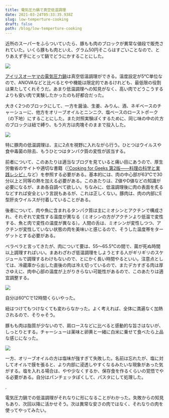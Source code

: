 ```yaml
---
title: 電気圧力鍋で真空低温調理
date: 2021-03-24T05:33:35.938Z
slug: low-temperture-cooking
draft: false
path: /blog/low-temperture-cooking
---
```

近所のスーパーをふらついていたら、豚もも肉のブロックが異常な値段で販売されていた。いくら豚もも肉といえ、グラム50円そこらはすごいことなので、とりあえず手にとって鍋でどうにかすることにした。

![](https://i.imgur.com/VUFCFGw.jpg)

[アイリスオーヤマの電気圧力鍋](https://khosoda.net/blog/PMPCMA2)は真空低温調理ができる。温度設定が5℃単位なので、ANOVAなどと比べるとやや機能は限定的であるけれども、最低限の役割は果たしてくれそうだ。あまり低温調理への知見がなく、高い肉でどうこうするよりも安い肉で実験したかったのも好都合だった。

大きく2つのブロックにして、一方を醤油、生姜、みりん、酒、ネギベースのチャーシューに、他方をオリーブオイルとニンニク、塩ベースのローストポーク（の下地）にすることにした。また対照実験ぽくするために、同じ味の中の片方のブロックは紐で縛り、もう片方は肉塊そのままで投入した。

![](https://i.imgur.com/hjrCuul.jpg?1)

特に豚肉の低温調理は、主に2点を視野に入れながら行う。ひとつはウイルスや食中毒菌の除去、もうひとつはタンパク質の変性が該当する。

前者について、このあたりは適当なブログを見ていると痛い目にあうので、厚生労働省のサイトや適切な書籍（[『Cooking for Geeks 第2版――料理の科学と実践レシピ』](https://amzn.to/3snu5vC)など）を参照する必要がある。基本的には、肉の中心部が63℃で30分以上と同等の熱を加える必要がある。このあたりは、Z値やD値などの知識が必要になるが、まあ各自調べて欲しい。ちなみに、低温調理後に肉の表面を炙るなどすれば安全という言説もあるが、これは正しくない。豚肉は、肉の内部にE型肝炎ウイルスが付着していることがある。

後者について、肉や魚に含まれるタンパク質は主にミオシンとアクチンで構成され、それぞれで変性する温度が異なる（ミオシンの方がアクチンより低温で変性する、魚と肉で変性の温度が異なる）。人間の舌は、ミオシンが変性しつつ、アクチンが変性していない状態の肉を美味いと感じるので、そうした温度帯をターゲットとする必要がある。

ベラベラと言ってきたが、肉について要は、55〜65.5℃の間で、菌が死ぬ時間以上調理すればいい。まあわざわざ低温調理をしようとする人がギリギリのスケジュールで調理するわけもないので、とにかく長い時間やるといい。注意点としては、冷蔵庫から出した直後の肉は冷え切っているので、またデカすぎる肉は厚さゆえに、肉中心部の温度が上がりきらない可能性があるので、このあたりは適宜調整する。

![](https://i.imgur.com/NSPg4xJ.jpg)

自分は60℃で12時間くらいやった。

紐はつけてもつけなくても変わらなかった。よく考えれば、全体に満遍なく加熱されるので、そりゃそう。

豚もも肉は脂質が少ないので、肩ロースなどに比べると感動的な旨さはないが、しっとりとする。チャーシューは薬味と卵黄と一緒に白米に乗せて食べたら上品な感じになった。

![](https://i.imgur.com/aHfsvbz.jpg)

一方、オリーブオイルの方は塩味が強すぎて失敗した。名前は忘れたが、塩に対してオイルで膜を張ると、より内部に浸透しやすくなるみたいな現象があった気がする。塩を入れる場合は、やや少なくするか、保存食を作るくらいの覚悟でやる必要がある。自分はパンチェッタぽくして、パスタにして処理した。

.

電気圧力鍋での低温調理がそれなりに形になることがわかった。失敗からの知見もあり、次回以降に活かせそう。次は異常な安さの肉ではなく、それなりの肉を使ってやってみたい。